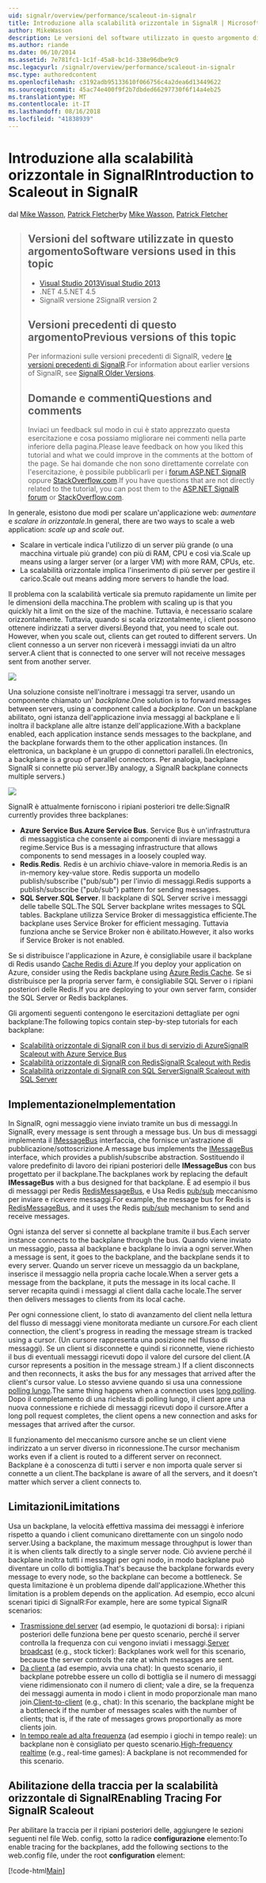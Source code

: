 ```yaml
---
uid: signalr/overview/performance/scaleout-in-signalr
title: Introduzione alla scalabilità orizzontale in SignalR | Microsoft Docs
author: MikeWasson
description: Le versioni del software utilizzato in questo argomento di Visual Studio 2013 .NET 4.5 SignalR le versioni precedenti la versione 2 di questo argomento per informazioni sulle versioni precedenti di...
ms.author: riande
ms.date: 06/10/2014
ms.assetid: 7e781fc1-1c1f-45a8-bc1d-338e96dbe9c9
msc.legacyurl: /signalr/overview/performance/scaleout-in-signalr
msc.type: authoredcontent
ms.openlocfilehash: c3192adb95133610f066756c4a2dea6d13449622
ms.sourcegitcommit: 45ac74e400f9f2b7dbded66297730f6f14a4eb25
ms.translationtype: MT
ms.contentlocale: it-IT
ms.lasthandoff: 08/16/2018
ms.locfileid: "41838939"
---
```

<a name="introduction-to-scaleout-in-signalr"></a><span data-ttu-id="736c9-103">Introduzione alla scalabilità orizzontale in SignalR</span><span class="sxs-lookup"><span data-stu-id="736c9-103">Introduction to Scaleout in SignalR</span></span>
====================
<span data-ttu-id="736c9-104">dal [Mike Wasson](https://github.com/MikeWasson), [Patrick Fletcher](https://github.com/pfletcher)</span><span class="sxs-lookup"><span data-stu-id="736c9-104">by [Mike Wasson](https://github.com/MikeWasson), [Patrick Fletcher](https://github.com/pfletcher)</span></span>

> ## <a name="software-versions-used-in-this-topic"></a><span data-ttu-id="736c9-105">Versioni del software utilizzate in questo argomento</span><span class="sxs-lookup"><span data-stu-id="736c9-105">Software versions used in this topic</span></span>
> 
> 
> - [<span data-ttu-id="736c9-106">Visual Studio 2013</span><span class="sxs-lookup"><span data-stu-id="736c9-106">Visual Studio 2013</span></span>](https://www.microsoft.com/visualstudio/eng/2013-downloads)
> - <span data-ttu-id="736c9-107">.NET 4.5</span><span class="sxs-lookup"><span data-stu-id="736c9-107">.NET 4.5</span></span>
> - <span data-ttu-id="736c9-108">SignalR versione 2</span><span class="sxs-lookup"><span data-stu-id="736c9-108">SignalR version 2</span></span>
>   
> 
> 
> ## <a name="previous-versions-of-this-topic"></a><span data-ttu-id="736c9-109">Versioni precedenti di questo argomento</span><span class="sxs-lookup"><span data-stu-id="736c9-109">Previous versions of this topic</span></span>
> 
> <span data-ttu-id="736c9-110">Per informazioni sulle versioni precedenti di SignalR, vedere [le versioni precedenti di SignalR](../older-versions/index.md).</span><span class="sxs-lookup"><span data-stu-id="736c9-110">For information about earlier versions of SignalR, see [SignalR Older Versions](../older-versions/index.md).</span></span>
> 
> ## <a name="questions-and-comments"></a><span data-ttu-id="736c9-111">Domande e commenti</span><span class="sxs-lookup"><span data-stu-id="736c9-111">Questions and comments</span></span>
> 
> <span data-ttu-id="736c9-112">Inviaci un feedback sul modo in cui è stato apprezzato questa esercitazione e cosa possiamo migliorare nei commenti nella parte inferiore della pagina.</span><span class="sxs-lookup"><span data-stu-id="736c9-112">Please leave feedback on how you liked this tutorial and what we could improve in the comments at the bottom of the page.</span></span> <span data-ttu-id="736c9-113">Se hai domande che non sono direttamente correlate con l'esercitazione, è possibile pubblicarli per i [forum ASP.NET SignalR](https://forums.asp.net/1254.aspx/1?ASP+NET+SignalR) oppure [StackOverflow.com](http://stackoverflow.com/).</span><span class="sxs-lookup"><span data-stu-id="736c9-113">If you have questions that are not directly related to the tutorial, you can post them to the [ASP.NET SignalR forum](https://forums.asp.net/1254.aspx/1?ASP+NET+SignalR) or [StackOverflow.com](http://stackoverflow.com/).</span></span>


<span data-ttu-id="736c9-114">In generale, esistono due modi per scalare un'applicazione web: *aumentare* e *scalare in orizzontale*.</span><span class="sxs-lookup"><span data-stu-id="736c9-114">In general, there are two ways to scale a web application: *scale up* and *scale out*.</span></span>

- <span data-ttu-id="736c9-115">Scalare in verticale indica l'utilizzo di un server più grande (o una macchina virtuale più grande) con più di RAM, CPU e così via.</span><span class="sxs-lookup"><span data-stu-id="736c9-115">Scale up means using a larger server (or a larger VM) with more RAM, CPUs, etc.</span></span>
- <span data-ttu-id="736c9-116">La scalabilità orizzontale implica l'inserimento di più server per gestire il carico.</span><span class="sxs-lookup"><span data-stu-id="736c9-116">Scale out means adding more servers to handle the load.</span></span>

<span data-ttu-id="736c9-117">Il problema con la scalabilità verticale sia premuto rapidamente un limite per le dimensioni della macchina.</span><span class="sxs-lookup"><span data-stu-id="736c9-117">The problem with scaling up is that you quickly hit a limit on the size of the machine.</span></span> <span data-ttu-id="736c9-118">Tuttavia, è necessario scalare orizzontalmente. Tuttavia, quando si scala orizzontalmente, i client possono ottenere indirizzati a server diversi.</span><span class="sxs-lookup"><span data-stu-id="736c9-118">Beyond that, you need to scale out. However, when you scale out, clients can get routed to different servers.</span></span> <span data-ttu-id="736c9-119">Un client connesso a un server non riceverà i messaggi inviati da un altro server.</span><span class="sxs-lookup"><span data-stu-id="736c9-119">A client that is connected to one server will not receive messages sent from another server.</span></span>

![](scaleout-in-signalr/_static/image1.png)

<span data-ttu-id="736c9-120">Una soluzione consiste nell'inoltrare i messaggi tra server, usando un componente chiamato un' *backplane*.</span><span class="sxs-lookup"><span data-stu-id="736c9-120">One solution is to forward messages between servers, using a component called a *backplane*.</span></span> <span data-ttu-id="736c9-121">Con un backplane abilitato, ogni istanza dell'applicazione invia messaggi al backplane e li inoltra il backplane alle altre istanze dell'applicazione.</span><span class="sxs-lookup"><span data-stu-id="736c9-121">With a backplane enabled, each application instance sends messages to the backplane, and the backplane forwards them to the other application instances.</span></span> <span data-ttu-id="736c9-122">(In elettronica, un backplane è un gruppo di connettori paralleli.</span><span class="sxs-lookup"><span data-stu-id="736c9-122">(In electronics, a backplane is a group of parallel connectors.</span></span> <span data-ttu-id="736c9-123">Per analogia, backplane SignalR si connette più server.)</span><span class="sxs-lookup"><span data-stu-id="736c9-123">By analogy, a SignalR backplane connects multiple servers.)</span></span>

![](scaleout-in-signalr/_static/image2.png)

<span data-ttu-id="736c9-124">SignalR è attualmente forniscono i ripiani posteriori tre delle:</span><span class="sxs-lookup"><span data-stu-id="736c9-124">SignalR currently provides three backplanes:</span></span>

- <span data-ttu-id="736c9-125">**Azure Service Bus**.</span><span class="sxs-lookup"><span data-stu-id="736c9-125">**Azure Service Bus**.</span></span> <span data-ttu-id="736c9-126">Service Bus è un'infrastruttura di messaggistica che consente ai componenti di inviare messaggi a regime.</span><span class="sxs-lookup"><span data-stu-id="736c9-126">Service Bus is a messaging infrastructure that allows components to send messages in a loosely coupled way.</span></span>
- <span data-ttu-id="736c9-127">**Redis**.</span><span class="sxs-lookup"><span data-stu-id="736c9-127">**Redis**.</span></span> <span data-ttu-id="736c9-128">Redis è un archivio chiave-valore in memoria.</span><span class="sxs-lookup"><span data-stu-id="736c9-128">Redis is an in-memory key-value store.</span></span> <span data-ttu-id="736c9-129">Redis supporta un modello publish/subscribe ("pub/sub") per l'invio di messaggi.</span><span class="sxs-lookup"><span data-stu-id="736c9-129">Redis supports a publish/subscribe ("pub/sub") pattern for sending messages.</span></span>
- <span data-ttu-id="736c9-130">**SQL Server**.</span><span class="sxs-lookup"><span data-stu-id="736c9-130">**SQL Server**.</span></span> <span data-ttu-id="736c9-131">Il backplane di SQL Server scrive i messaggi delle tabelle SQL.</span><span class="sxs-lookup"><span data-stu-id="736c9-131">The SQL Server backplane writes messages to SQL tables.</span></span> <span data-ttu-id="736c9-132">Backplane utilizza Service Broker di messaggistica efficiente.</span><span class="sxs-lookup"><span data-stu-id="736c9-132">The backplane uses Service Broker for efficient messaging.</span></span> <span data-ttu-id="736c9-133">Tuttavia funziona anche se Service Broker non è abilitato.</span><span class="sxs-lookup"><span data-stu-id="736c9-133">However, it also works if Service Broker is not enabled.</span></span>

<span data-ttu-id="736c9-134">Se si distribuisce l'applicazione in Azure, è consigliabile usare il backplane di Redis usando [Cache Redis di Azure](https://azure.microsoft.com/services/cache/).</span><span class="sxs-lookup"><span data-stu-id="736c9-134">If you deploy your application on Azure, consider using the Redis backplane using [Azure Redis Cache](https://azure.microsoft.com/services/cache/).</span></span> <span data-ttu-id="736c9-135">Se si distribuisce per la propria server farm, è consigliabile SQL Server o i ripiani posteriori delle Redis.</span><span class="sxs-lookup"><span data-stu-id="736c9-135">If you are deploying to your own server farm, consider the SQL Server or Redis backplanes.</span></span>

<span data-ttu-id="736c9-136">Gli argomenti seguenti contengono le esercitazioni dettagliate per ogni backplane:</span><span class="sxs-lookup"><span data-stu-id="736c9-136">The following topics contain step-by-step tutorials for each backplane:</span></span>

- [<span data-ttu-id="736c9-137">Scalabilità orizzontale di SignalR con il bus di servizio di Azure</span><span class="sxs-lookup"><span data-stu-id="736c9-137">SignalR Scaleout with Azure Service Bus</span></span>](scaleout-with-windows-azure-service-bus.md)
- [<span data-ttu-id="736c9-138">Scalabilità orizzontale di SignalR con Redis</span><span class="sxs-lookup"><span data-stu-id="736c9-138">SignalR Scaleout with Redis</span></span>](scaleout-with-redis.md)
- [<span data-ttu-id="736c9-139">Scalabilità orizzontale di SignalR con SQL Server</span><span class="sxs-lookup"><span data-stu-id="736c9-139">SignalR Scaleout with SQL Server</span></span>](scaleout-with-sql-server.md)

## <a name="implementation"></a><span data-ttu-id="736c9-140">Implementazione</span><span class="sxs-lookup"><span data-stu-id="736c9-140">Implementation</span></span>

<span data-ttu-id="736c9-141">In SignalR, ogni messaggio viene inviato tramite un bus di messaggi.</span><span class="sxs-lookup"><span data-stu-id="736c9-141">In SignalR, every message is sent through a message bus.</span></span> <span data-ttu-id="736c9-142">Un bus di messaggi implementa il [IMessageBus](https://msdn.microsoft.com/library/microsoft.aspnet.signalr.messaging.imessagebus(v=vs.100).aspx) interfaccia, che fornisce un'astrazione di pubblicazione/sottoscrizione.</span><span class="sxs-lookup"><span data-stu-id="736c9-142">A message bus implements the [IMessageBus](https://msdn.microsoft.com/library/microsoft.aspnet.signalr.messaging.imessagebus(v=vs.100).aspx) interface, which provides a publish/subscribe abstraction.</span></span> <span data-ttu-id="736c9-143">Sostituendo il valore predefinito di lavoro dei ripiani posteriori delle **IMessageBus** con bus progettato per il backplane.</span><span class="sxs-lookup"><span data-stu-id="736c9-143">The backplanes work by replacing the default **IMessageBus** with a bus designed for that backplane.</span></span> <span data-ttu-id="736c9-144">È ad esempio il bus di messaggi per Redis [RedisMessageBus](https://msdn.microsoft.com/library/microsoft.aspnet.signalr.redis.redismessagebus(v=vs.100).aspx), e Usa Redis [pub/sub](http://redis.io/topics/pubsub) meccanismo per inviare e ricevere messaggi.</span><span class="sxs-lookup"><span data-stu-id="736c9-144">For example, the message bus for Redis is [RedisMessageBus](https://msdn.microsoft.com/library/microsoft.aspnet.signalr.redis.redismessagebus(v=vs.100).aspx), and it uses the Redis [pub/sub](http://redis.io/topics/pubsub) mechanism to send and receive messages.</span></span>

<span data-ttu-id="736c9-145">Ogni istanza del server si connette al backplane tramite il bus.</span><span class="sxs-lookup"><span data-stu-id="736c9-145">Each server instance connects to the backplane through the bus.</span></span> <span data-ttu-id="736c9-146">Quando viene inviato un messaggio, passa al backplane e backplane lo invia a ogni server.</span><span class="sxs-lookup"><span data-stu-id="736c9-146">When a message is sent, it goes to the backplane, and the backplane sends it to every server.</span></span> <span data-ttu-id="736c9-147">Quando un server riceve un messaggio da un backplane, inserisce il messaggio nella propria cache locale.</span><span class="sxs-lookup"><span data-stu-id="736c9-147">When a server gets a message from the backplane, it puts the message in its local cache.</span></span> <span data-ttu-id="736c9-148">Il server recapita quindi i messaggi al client dalla cache locale.</span><span class="sxs-lookup"><span data-stu-id="736c9-148">The server then delivers messages to clients from its local cache.</span></span>

<span data-ttu-id="736c9-149">Per ogni connessione client, lo stato di avanzamento del client nella lettura del flusso di messaggi viene monitorata mediante un cursore.</span><span class="sxs-lookup"><span data-stu-id="736c9-149">For each client connection, the client's progress in reading the message stream is tracked using a cursor.</span></span> <span data-ttu-id="736c9-150">(Un cursore rappresenta una posizione nel flusso di messaggi). Se un client si disconnette e quindi si riconnette, viene richiesto il bus di eventuali messaggi ricevuti dopo il valore del cursore del client.</span><span class="sxs-lookup"><span data-stu-id="736c9-150">(A cursor represents a position in the message stream.) If a client disconnects and then reconnects, it asks the bus for any messages that arrived after the client's cursor value.</span></span> <span data-ttu-id="736c9-151">Lo stesso avviene quando si usa una connessione [polling lungo](../getting-started/introduction-to-signalr.md#transports).</span><span class="sxs-lookup"><span data-stu-id="736c9-151">The same thing happens when a connection uses [long polling](../getting-started/introduction-to-signalr.md#transports).</span></span> <span data-ttu-id="736c9-152">Dopo il completamento di una richiesta di polling lungo, il client apre una nuova connessione e richiede di messaggi ricevuti dopo il cursore.</span><span class="sxs-lookup"><span data-stu-id="736c9-152">After a long poll request completes, the client opens a new connection and asks for messages that arrived after the cursor.</span></span>

<span data-ttu-id="736c9-153">Il funzionamento del meccanismo cursore anche se un client viene indirizzato a un server diverso in riconnessione.</span><span class="sxs-lookup"><span data-stu-id="736c9-153">The cursor mechanism works even if a client is routed to a different server on reconnect.</span></span> <span data-ttu-id="736c9-154">Backplane è a conoscenza di tutti i server e non importa quale server si connette a un client.</span><span class="sxs-lookup"><span data-stu-id="736c9-154">The backplane is aware of all the servers, and it doesn't matter which server a client connects to.</span></span>

## <a name="limitations"></a><span data-ttu-id="736c9-155">Limitazioni</span><span class="sxs-lookup"><span data-stu-id="736c9-155">Limitations</span></span>

<span data-ttu-id="736c9-156">Usa un backplane, la velocità effettiva massima dei messaggi è inferiore rispetto a quando i client comunicano direttamente con un singolo nodo server.</span><span class="sxs-lookup"><span data-stu-id="736c9-156">Using a backplane, the maximum message throughput is lower than it is when clients talk directly to a single server node.</span></span> <span data-ttu-id="736c9-157">Ciò avviene perché il backplane inoltra tutti i messaggi per ogni nodo, in modo backplane può diventare un collo di bottiglia.</span><span class="sxs-lookup"><span data-stu-id="736c9-157">That's because the backplane forwards every message to every node, so the backplane can become a bottleneck.</span></span> <span data-ttu-id="736c9-158">Se questa limitazione è un problema dipende dall'applicazione.</span><span class="sxs-lookup"><span data-stu-id="736c9-158">Whether this limitation is a problem depends on the application.</span></span> <span data-ttu-id="736c9-159">Ad esempio, ecco alcuni scenari tipici di SignalR:</span><span class="sxs-lookup"><span data-stu-id="736c9-159">For example, here are some typical SignalR scenarios:</span></span>

- <span data-ttu-id="736c9-160">[Trasmissione del server](../getting-started/tutorial-server-broadcast-with-signalr.md) (ad esempio, le quotazioni di borsa): i ripiani posteriori delle funziona bene per questo scenario, perché il server controlla la frequenza con cui vengono inviati i messaggi.</span><span class="sxs-lookup"><span data-stu-id="736c9-160">[Server broadcast](../getting-started/tutorial-server-broadcast-with-signalr.md) (e.g., stock ticker): Backplanes work well for this scenario, because the server controls the rate at which messages are sent.</span></span>
- <span data-ttu-id="736c9-161">[Da client a](../getting-started/tutorial-getting-started-with-signalr.md) (ad esempio, avvia una chat): In questo scenario, il backplane potrebbe essere un collo di bottiglia se il numero di messaggi viene ridimensionato con il numero di client; vale a dire, se la frequenza dei messaggi aumenta in modo i client in modo proporzionale man mano join.</span><span class="sxs-lookup"><span data-stu-id="736c9-161">[Client-to-client](../getting-started/tutorial-getting-started-with-signalr.md) (e.g., chat): In this scenario, the backplane might be a bottleneck if the number of messages scales with the number of clients; that is, if the rate of messages grows proportionally as more clients join.</span></span>
- <span data-ttu-id="736c9-162">[In tempo reale ad alta frequenza](../getting-started/tutorial-high-frequency-realtime-with-signalr.md) (ad esempio i giochi in tempo reale): un backplane non è consigliato per questo scenario.</span><span class="sxs-lookup"><span data-stu-id="736c9-162">[High-frequency realtime](../getting-started/tutorial-high-frequency-realtime-with-signalr.md) (e.g., real-time games): A backplane is not recommended for this scenario.</span></span>

## <a name="enabling-tracing-for-signalr-scaleout"></a><span data-ttu-id="736c9-163">Abilitazione della traccia per la scalabilità orizzontale di SignalR</span><span class="sxs-lookup"><span data-stu-id="736c9-163">Enabling Tracing For SignalR Scaleout</span></span>

<span data-ttu-id="736c9-164">Per abilitare la traccia per il ripiani posteriori delle, aggiungere le sezioni seguenti nel file Web. config, sotto la radice **configurazione** elemento:</span><span class="sxs-lookup"><span data-stu-id="736c9-164">To enable tracing for the backplanes, add the following sections to the web.config file, under the root **configuration** element:</span></span>

[!code-html[Main](scaleout-in-signalr/samples/sample1.html)]
